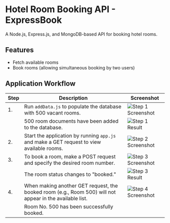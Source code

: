 # Hotel Room Booking API - ExpressBook

A Node.js, Express.js, and MongoDB-based API for booking hotel rooms.

## Features

- Fetch available rooms
- Book rooms (allowing simultaneous booking by two users)

## Application Workflow

| Step | Description | Screenshot |
| --- | --- | --- |
| 1. | Run `addData.js` to populate the database with 500 vacant rooms. | ![Step 1 Screenshot](https://user-images.githubusercontent.com/119438857/209950424-bdf9a8ba-891b-4268-b13b-6e052c8e710d.png) |
| | 500 room documents have been added to the database. | ![Step 1 Result](https://user-images.githubusercontent.com/119438857/209950425-112cb780-472b-4d10-ab08-8058b3d17b30.png) |
| 2. | Start the application by running `app.js` and make a GET request to view available rooms. | ![Step 2 Screenshot](https://user-images.githubusercontent.com/119438857/209950434-8b115ab4-d1f2-4ffb-a152-4437456adadf.png) |
| 3. | To book a room, make a POST request and specify the desired room number. | ![Step 3 Screenshot](https://user-images.githubusercontent.com/119438857/209950443-d2f56495-b491-4b6b-a71b-7c83aa4b2408.png) |
| | The room status changes to "booked." | ![Step 3 Result](https://user-images.githubusercontent.com/119438857/209950504-c8547dc1-8228-4547-a1de-f5e754dba775.png) |
| 4. | When making another GET request, the booked room (e.g., Room 500) will not appear in the available list. | ![Step 4 Screenshot](https://user-images.githubusercontent.com/119438857/209950512-cef785a4-8bd3-4a07-80c5-d14213c2e78e.png) |
| | Room No. 500 has been successfully booked. | |
